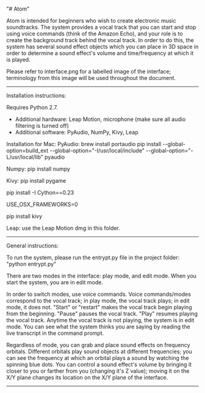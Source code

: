 "# Atom" 

Atom is intended for beginners who wish to create electronic music soundtracks. The system provides a vocal track that you can start and stop using voice commands (think of the Amazon Echo), and your role is to create the background track behind the vocal track. In order to do this, the system has several sound effect objects which you can place in 3D space in order to determine a sound effect's volume and time/frequency at which it is played. 

Please refer to interface.png for a labelled image of the interface; terminology from this image will be used throughout the document.
____________________________

Installation instructions:

Requires Python 2.7.

- Additional hardware: Leap Motion, microphone (make sure all audio filtering is turned off)
- Additional software: PyAudio, NumPy, Kivy, Leap

Installation for Mac:
PyAudio: brew install portaudio 
pip install --global-option=build_ext --global-option="-I/usr/local/include" --global-option="-L/usr/local/lib" pyaudio


Numpy: pip install numpy

Kivy: pip install pygame

pip install -I Cython==0.23

USE_OSX_FRAMEWORKS=0 

pip install kivy

Leap: use the Leap Motion dmg in this folder.
____________________________

General instructions:

To run the system, please run the entrypt.py file in the project folder: "python entrypt.py"

There are two modes in the interface: play mode, and edit mode.  When you start the system, you are in edit mode.  

In order to switch modes, use voice commands. Voice commands/modes correspond to the vocal track; in play mode, the vocal track plays; in edit mode, it does not. "Start" or "restart" makes the vocal track begin playing from the beginning. "Pause" pauses the vocal track. "Play" resumes playing the vocal track.  Anytime the vocal track is not playing, the system is in edit mode.  You can see what the system thinks you are saying by reading the live transcript in the command prompt.

Regardless of mode, you can grab and place sound effects on frequency orbitals.  Different orbitals play sound objects at different frequencies; you can see the frequency at which an orbital plays a sound by watching the spinning blue dots. You can control a sound effect's volume by bringing it closer to you or farther from you (changing it's Z value); moving it on the X/Y plane changes its location on the X/Y plane of the interface.
__________________________